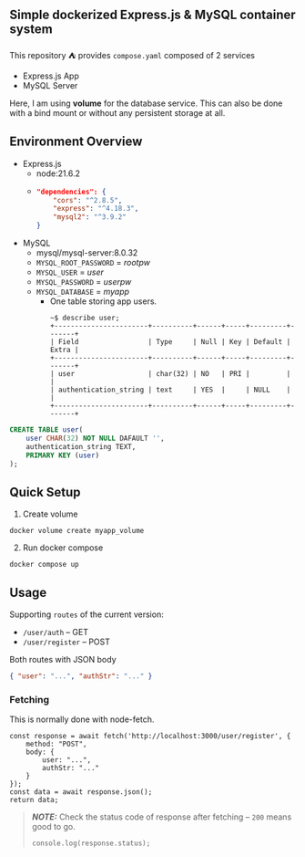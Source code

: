 ## Simple dockerized Express.js & MySQL container system


This repository ⛺ provides `compose.yaml` composed of 2 services
- Express.js App
- MySQL Server

Here, I am using **volume** for the database service. This can also be done with a bind mount or without any persistent storage at all.

## Environment Overview
- Express.js
    - node:21.6.2
    - ```json
      "dependencies": {
          "cors": "^2.8.5",
          "express": "^4.18.3",
          "mysql2": "^3.9.2"
      }
      ```
- MySQL
    - mysql/mysql-server:8.0.32
    - `MYSQL_ROOT_PASSWORD` = *rootpw*
    - `MYSQL_USER` = *user*
    - `MYSQL_PASSWORD` = *userpw*
    - `MYSQL_DATABASE` = *myapp*
        - One table storing app users.
          ```console
          ~$ describe user;
          +-----------------------+----------+------+-----+---------+-------+
          | Field                 | Type     | Null | Key | Default | Extra |
          +-----------------------+----------+------+-----+---------+-------+
          | user                  | char(32) | NO   | PRI |         |       |
          | authentication_string | text     | YES  |     | NULL    |       |
          +-----------------------+----------+------+-----+---------+-------+
          ```

```sql
CREATE TABLE user(
    user CHAR(32) NOT NULL DAFAULT '',
    authentication_string TEXT,
    PRIMARY KEY (user)
);
```

## Quick Setup
1. Create volume
```shell
docker volume create myapp_volume
```

2. Run docker compose
```shell
docker compose up
```

## Usage
Supporting `routes` of the current version:
- `/user/auth` &ndash; GET
- `/user/register` &ndash; POST

Both routes with JSON body
```json
{ "user": "...", "authStr": "..." }
```

### Fetching
This is normally done with node-fetch.
```node
const response = await fetch('http://localhost:3000/user/register', {
    method: "POST",
    body: {
        user: "...",
        authStr: "..."
    }
});
const data = await response.json();
return data;
```
> **_NOTE:_** Check the status code of response after fetching &ndash; `200` means good to go.
> ```node
> console.log(response.status);
> ```

